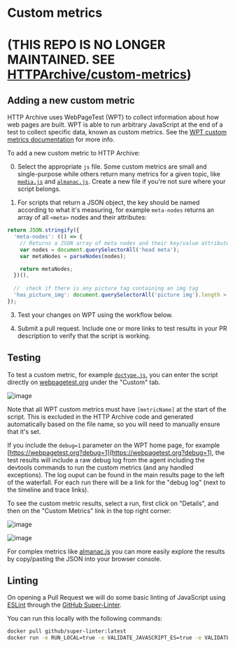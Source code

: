 # Custom metrics
# (THIS REPO IS NO LONGER MAINTAINED. SEE [HTTPArchive/custom-metrics](https://github.com/HTTPArchive/custom-metrics))

## Adding a new custom metric

HTTP Archive uses WebPageTest (WPT) to collect information about how web pages are built. WPT is able to run arbitrary JavaScript at the end of a test to collect specific data, known as custom metrics. See the [WPT custom metrics documentation](https://docs.webpagetest.org/custom-metrics/) for more info.

To add a new custom metric to HTTP Archive:

0. Select the appropriate `js` file. Some custom metrics are small and single-purpose while others return many metrics for a given topic, like [`media.js`](./media.js) and [`almanac.js`](./almanac.js). Create a new file if you're not sure where your script belongs.

1. For scripts that return a JSON object, the key should be named according to what it's measuring, for example `meta-nodes` returns an array of all `<meta>` nodes and their attributes:

```js
return JSON.stringify({
  'meta-nodes': (() => {
    // Returns a JSON array of meta nodes and their key/value attributes.
    var nodes = document.querySelectorAll('head meta');
    var metaNodes = parseNodes(nodes);

    return metaNodes;
  })(),
  
  //  check if there is any picture tag containing an img tag
  'has_picture_img': document.querySelectorAll('picture img').length > 0
});
```

3. Test your changes on WPT using the workflow below.

4. Submit a pull request. Include one or more links to test results in your PR description to verify that the script is working.

## Testing

To test a custom metric, for example [`doctype.js`](https://github.com/HTTPArchive/legacy.httparchive.org/blob/master/custom_metrics/doctype.js), you can enter the script directly on [webpagetest.org](https://webpagetest.org?debug=1) under the "Custom" tab.

![image](https://user-images.githubusercontent.com/1120896/59539351-e3ecdd80-8eca-11e9-8b43-76bbd7a12029.png)

Note that all WPT custom metrics must have `[metricName]` at the start of the script. This is excluded in the HTTP Archive code and generated automatically based on the file name, so you will need to manually ensure that it's set.

If you include the `debug=1` parameter on the WPT home page, for example [https://webpagetest.org?debug=1](https://webpagetest.org?debug=1), the test results will include a raw debug log from the agent including the devtools commands to run the custom metrics (and any handled exceptions).
The log ouput can be found in the main results page to the left of the waterfall. For each run there will be a link for the "debug log" (next to the timeline and trace links).

To see the custom metric results, select a run, first click on "Details", and then on the "Custom Metrics" link in the top right corner:

![image](https://user-images.githubusercontent.com/1120896/88727164-0e185380-d0fd-11ea-973e-81a50cd24013.png)

![image](https://user-images.githubusercontent.com/1120896/88727208-24beaa80-d0fd-11ea-8ae1-57df2c8505e4.png)

For complex metrics like [almanac.js](./almanac.js) you can more easily explore the results by copy/pasting the JSON into your browser console.

## Linting

On opening a Pull Request we will do some basic linting of JavaScript using [ESLint](https://eslint.org/) through the [GitHub Super-Linter](https://github.com/github/super-linter).

You can run this locally with the following commands:

```sh
docker pull github/super-linter:latest
docker run -e RUN_LOCAL=true -e VALIDATE_JAVASCRIPT_ES=true -e VALIDATE_MARKDOWN=true -e USE_FIND_ALGORITHM=true -v $PWD/custom_metrics:/tmp/lint github/super-linter
```
